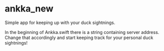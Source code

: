 # ankka_new
Simple app for keeping up with your duck sightnings.

In the beginning of Ankka.swift there is a string containing server address. Change that accordingly and start keeping track for your personal duck sightnings!
